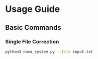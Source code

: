 # Usage Guide

## Basic Commands

### Single File Correction
```bash
python3 nova_system.py --file input.txt

